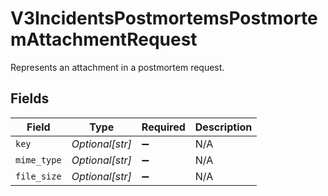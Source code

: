 # V3IncidentsPostmortemsPostmortemAttachmentRequest

Represents an attachment in a postmortem request.


## Fields

| Field              | Type               | Required           | Description        |
| ------------------ | ------------------ | ------------------ | ------------------ |
| `key`              | *Optional[str]*    | :heavy_minus_sign: | N/A                |
| `mime_type`        | *Optional[str]*    | :heavy_minus_sign: | N/A                |
| `file_size`        | *Optional[str]*    | :heavy_minus_sign: | N/A                |